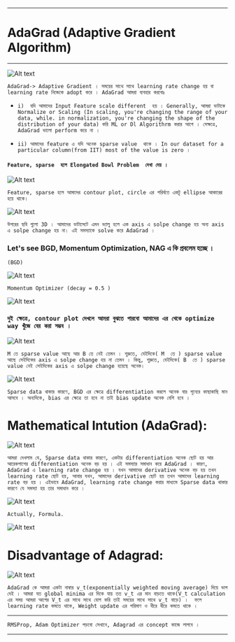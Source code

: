 
---


#  AdaGrad (Adaptive Gradient Algorithm)


---


![Alt text](image-208.png)

`AdaGrad-> Adaptive Gradient । সময়ের সাথে সাথে learning rate change হয় বা learning rate নিজেকে adopt করে । AdaGrad আমরা ব্যবহার করবোঃ `

- `i)  যদি আমাদের Input Feature scale different  হয় । Generally, আমরা ডাটাকে Normalize or Scaling (In scaling, you're changing the range of your data, while. in normalization, you're changing the shape of the distribution of your data) করি ML or Dl Algorithrm করার আগে । সেক্ষত্রে, AdaGrad ভালো perform করে না ।  `

- `ii) আমাদের feature এ যদি অনেক sparse value  থাকে । In our dataset for a particular column(from IIT) most of the value is zero । `

#### `Feature, sparse  হলে Elongated Bowl Problem  দেখা দেয় । `

![Alt text](image-209.png)

`Feature, sparse হলে আমাদের contour plot, circle এর পরির্বতে একটু ellipse আকারের হয়ে থাকে। `

![Alt text](image-210.png)

`উপরের ছবি গুলো 3D । আমাদের ডাটাসেটে এমন ভ্যালু হলে এক axis এ solpe change হয় অন্য axis এ solpe change হয় না। এই সমস্যাকে solve করে AdaGrad । `

### Let's see BGD, Momentum Optimization, NAG এ কি প্রবলেম হচ্ছে । 

` (BGD) `

![Alt text](image-211.png)

`Momentum Optimizer (decay = 0.5 )`

![Alt text](image-212.png)

### ` দুই ক্ষেত্রে, contour plot দেখলে আমরা বুঝতে পারবো আমাদের এর থেকে optimize way খুঁজে বের করা সম্ভব । `

![Alt text](image-213.png)

`M তে sparse value আছে আর B তে নেই তেমন । শুরুতে, যেইদিকে( M  তে ) sparse value আছে সেইদিকের axis এ solpe change হয় না তেমন । কিন্তু, শুরুতে, যেইদিকে( B  তে ) sparse value নেই সেইদিকের axis এ solpe change হয়েছে অনেক। `

![Alt text](image-214.png)

`Sparse data থাকার কারণে, BGD এর ক্ষেত্রে differentiation করলে অনেক বার শূন্যের কাছাকাছি মান আসবে । অন্যদিকে, bias এর ক্ষেত্রে তা হবে না তাই bias update অনেক বেশি হবে ।  `


# Mathematical Intution (AdaGrad):

![Alt text](image-215.png)

`আমরা দেখলাম যে, Sparse data থাকার কারণে, একটার differentiation অনেক ছোট হয় আর আরেকপাশের differentiation অনেক বড় হয় । এই সমস্যার সমাধান করে AdaGrad । কারণ, AdaGrad এ learning rate change হয় । যখন আমাদের derivative অনেক বড় হয় তখন learning rate ছোট হয়, আবার যখন, আমাদের derivative ছোট হয় তখন আমাদের learning rate বড় হয় । এইভাবে AdaGrad, learning rate change করার মাধ্যমে Sparse data থাকার কারণে যে সমস্যা হয় তার সমাধান করে । `

![Alt text](image-216.png)


`Actually, Formula.  `

![Alt text](image-217.png)

# Disadvantage of Adagrad:

![Alt text](image-218.png)

`AdaGrad কে আমরা একটা নাম্বার v_t(exponentially weighted moving average) দিয়ে ভাগ দেই । আমরা যত global minima এর দিকে যায় তত v_t এর মান বাড়তে থাকে(V_t calculation এর সময় আমরা আগের V_t এর সাথে সাথে যোগ করি তাই সময়ের সাথে সাথে v_t বাড়ে) ।  ফলে learning rate কমতে থাকে, Weight update এর পরিমাণ ও ধীরে ধীরে কমতে থাকে । `

---

`RMSProp, Adam Optimizer পড়বো সেখানে, Adagrad এর concept কাজে লাগবে । `

---


